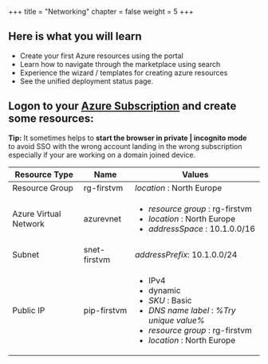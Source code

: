 +++
title = "Networking"
chapter = false
weight = 5
+++

## Here is what you will learn ##

- Create your first Azure resources using the portal
- Learn how to navigate through the marketplace using search
- Experience the wizard / templates for creating azure resources
- See the unified deployment status page.

## Logon to your [Azure Subscription](https://portal.azure.com)  and create some resources: ##

**Tip:** It sometimes helps to **start the browser in private | incognito mode**  
to avoid SSO with the wrong account landing in the wrong subscription  
especially if your are working on a domain joined device.
  
  
| Resource Type |  Name | Values  |
|---|---|---|
| Resource Group  |  rg-firstvm |  _location_ : North Europe |
| Azure Virtual Network  | azurevnet  | <ul><li>_resource group_  : rg-firstvm</li><li>_location_  : North Europe</li><li>_addressSpace_ : 10.1.0.0/16</li></ul> |
| Subnet  | snet-firstvm  |  _addressPrefix_: 10.1.0.0/24 |
| Public IP  |  pip-firstvm | <ul><li>IPv4</li><li>dynamic</li><li>_SKU_ : Basic</li><li>_DNS name label_ : _%Try unique value%_</li><li>_resource group_  : rg-firstvm</li><li>_location_  : North Europe</li></ul> |